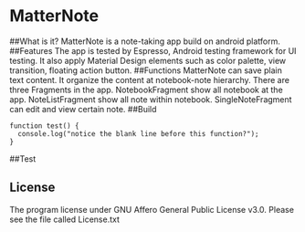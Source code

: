 # MatterNote
##What is it?
MatterNote is a note-taking app build on android platform.
##Features
The app is tested by Espresso, Android testing framework for UI testing. It also apply Material Design elements such as color palette, view transition, floating action button.
##Functions
MatterNote can save plain text content. It organize the content at notebook-note hierarchy.
There are three Fragments in the app. NotebookFragment show all notebook at the app. NoteListFragment show all note within notebook. SingleNoteFragment can edit and view certain note.
##Build
```
function test() {
  console.log("notice the blank line before this function?");
}
```
##Test
## License
The program license under GNU Affero General Public License v3.0. Please see the file called License.txt
